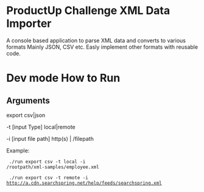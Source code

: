 # ProductUp Challenge XML Data Importer
A console based application to parse XML data and converts to various formats Mainly JSON, CSV etc. Easly implement other formats with reusable code.

# Dev mode How to Run
## Arguments 

export csv|json

-t [input Type] local|remote

-i [input file path] http(s) | /filepath

Example:

<code> ./run export csv -t local -i /rootpath/xml-samples/employee.xml</code>

 <code> ./run export csv -t remote -i http://a.cdn.searchspring.net/help/feeds/searchspring.xml </code>

